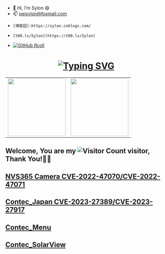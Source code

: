
- 👋 Hi, I’m Sylon 😄
- 📫 peisylon@foxmail.com
-     [博客园]:https://sylon.cnblogs.com/
-     [t00.ls/Sylon](https://t00.ls/Sylon)
- [![GitHub RcoIl](https://img.shields.io/github/followers/Sylon001?label=follower%20github&style=flat-square)](https://github.com/Sylon001)


<h1 align="center">
<a href="https://git.io/typing-svg"><img src="https://readme-typing-svg.herokuapp.com?font=Exo+2&pause=1000&color=F71A33&background=712DFF00&center=true&width=435&lines=Welcome+to+my+home+page+📝;I+am+Sylon+😄;I+guess+you+are+a+hacker+%F0%9F%A4%94;Nice+to+meet+you+%F0%9F%98%9D;Hope+there+is+something+you+need+%F0%9F%8E%81" alt="Typing SVG" /></a>
</h1> 
  


<!---
![github统计](https://stats.justsong.cn/api/github?username=Sylon001&theme=dark&lang=en)

![Top Langs](https://github-readme-stats.vercel.app/api/top-langs/?username=Sylon001&layout=compact&theme=tokyonight)

![all-smile's GitHub stats](https://github-readme-stats.vercel.app/api?username=Sylon001&show_icons=true&theme=tokyonight)
--->

<center>
  <table>
    <tr>
        <td><img height="180px" align="center" src="https://github-readme-stats.vercel.app/api?username=Sylon001&theme=gruvbox&show_icons=true&count_private=true" /></td>
        <td><img height="180px" align="center" src="https://github-readme-stats.vercel.app/api/top-langs/?username=Sylon001&hide=html,css,javascript&layout=compact&theme=gruvbox" /></td>
    </tr>   
  </table>
</center> 


## Welcome, You are my ![Visitor Count](https://profile-counter.glitch.me/Sylon001/count.svg) visitor, Thank You!🎉🎉

  
## [NVS365 Camera CVE-2022-47070/CVE-2022-47071](https://github.com/Sylon001/NVS-365-Camera/)

## [Contec_Japan  CVE-2023-27389/CVE-2023-27917](https://github.com/Sylon001/contec_japan/)

## [Contec_Menu](https://github.com/Sylon001/Contec_Menu/)

## [Contec_SolarView](https://github.com/Sylon001/Contec_SolarView/)

<!---
## [NVS365 Camera CVE-2022-47070/CVE-2022-47071](https://github.com/Sylon001/NVS-365-Camera/) ![GitHub仓库信息卡片](https://github-stats.ubrong.com/api/pin/?username=Sylon001&repo=NVS-365-Camera&theme=dark)

## [Contec_Japan](https://github.com/Sylon001/contec_japan/) ![GitHub仓库信息卡片](https://github-stats.ubrong.com/api/pin/?username=Sylon001&repo=contec_japan&theme=dark)

## [All-Defense-Tool](https://github.com/Sylon001/All-Defense-Tool) ![GitHub仓库信息卡片](https://github-stats.ubrong.com/api/pin/?username=Sylon001&repo=All-Defense-Tool&theme=dark)


Sylon001/Sylon001 is a ✨ special ✨ repository because its `README.md` (this file) appears on your GitHub profile.
You can click the Preview link to take a look at your changes.
--->
